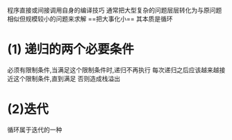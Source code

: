 程序直接或间接调用自身的编译技巧
通常把大型复杂的问题层层转化为与原问题相似但规模较小的问题来求解
==把大事化小==
其本质是循环

# (1) 递归的两个必要条件
必须有限制条件,当满足这个限制条件时,递归不再执行
每次递归之后应该越来越接近这个限制条件,直到满足
否则造成栈溢出
# (2)迭代
循环属于迭代的一种